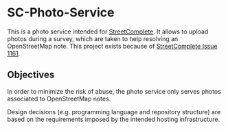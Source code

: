 # SC-Photo-Service

This is a photo service intended for [StreetComplete](https://github.com/westnordost/StreetComplete). It allows to upload photos during a survey, which are taken to help resolving an OpenStreetMap note. This project exists because of [StreetComplete Issue 1161](https://github.com/westnordost/StreetComplete/issues/1161).


## Objectives

In order to minimize the risk of abuse, the photo service only serves photos associated to OpenStreetMap notes.

Design decisions (e.g. programming language and repository structure) are based on the requirements imposed by the intended hosting infrastructure.
